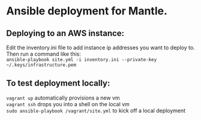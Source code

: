 # Ansible deployment for Mantle.

## Deploying to an AWS instance:

Edit the inventory.ini file to add instance ip addresses you want to deploy to.  
Then run a command like this:  
`ansible-playbook site.yml -i inventory.ini --private-key ~/.keys/infrastructure.pem`

## To test deployment locally:  
`vagrant up` automatically provisions a new vm  
`vagrant ssh` drops you into a shell on the local vm  
`sudo ansible-playbook /vagrant/site.yml` to kick off a local deployment
